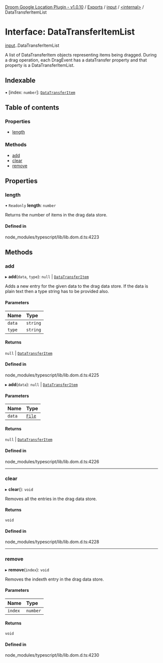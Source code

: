 [Droom Google Location Plugin - v1.0.10](../README.md) / [Exports](../modules.md) / [input](../modules/input.md) / [<internal\>](../modules/input._internal_.md) / DataTransferItemList

# Interface: DataTransferItemList

[input](../modules/input.md).[<internal>](../modules/input._internal_.md).DataTransferItemList

A list of DataTransferItem objects representing items being dragged. During a drag operation, each DragEvent has a dataTransfer property and that property is a DataTransferItemList.

## Indexable

▪ [index: `number`]: [`DataTransferItem`](../modules/input._internal_.md#datatransferitem)

## Table of contents

### Properties

- [length](input._internal_.DataTransferItemList.md#length)

### Methods

- [add](input._internal_.DataTransferItemList.md#add)
- [clear](input._internal_.DataTransferItemList.md#clear)
- [remove](input._internal_.DataTransferItemList.md#remove)

## Properties

### length

• `Readonly` **length**: `number`

Returns the number of items in the drag data store.

#### Defined in

node_modules/typescript/lib/lib.dom.d.ts:4223

## Methods

### add

▸ **add**(`data`, `type`): ``null`` \| [`DataTransferItem`](../modules/input._internal_.md#datatransferitem)

Adds a new entry for the given data to the drag data store. If the data is plain text then a type string has to be provided also.

#### Parameters

| Name | Type |
| :------ | :------ |
| `data` | `string` |
| `type` | `string` |

#### Returns

``null`` \| [`DataTransferItem`](../modules/input._internal_.md#datatransferitem)

#### Defined in

node_modules/typescript/lib/lib.dom.d.ts:4225

▸ **add**(`data`): ``null`` \| [`DataTransferItem`](../modules/input._internal_.md#datatransferitem)

#### Parameters

| Name | Type |
| :------ | :------ |
| `data` | [`File`](../modules/input._internal_.md#file) |

#### Returns

``null`` \| [`DataTransferItem`](../modules/input._internal_.md#datatransferitem)

#### Defined in

node_modules/typescript/lib/lib.dom.d.ts:4226

___

### clear

▸ **clear**(): `void`

Removes all the entries in the drag data store.

#### Returns

`void`

#### Defined in

node_modules/typescript/lib/lib.dom.d.ts:4228

___

### remove

▸ **remove**(`index`): `void`

Removes the indexth entry in the drag data store.

#### Parameters

| Name | Type |
| :------ | :------ |
| `index` | `number` |

#### Returns

`void`

#### Defined in

node_modules/typescript/lib/lib.dom.d.ts:4230
